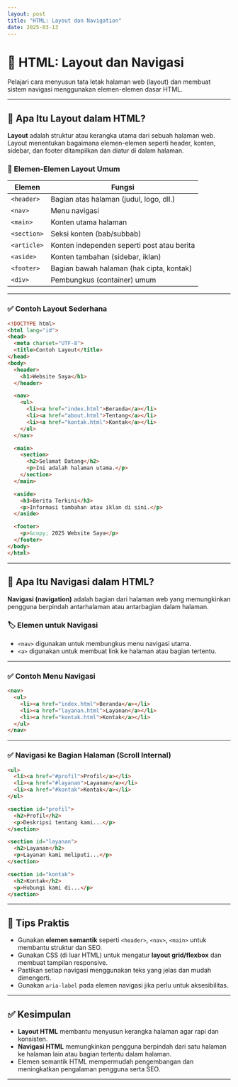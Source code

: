 ```yaml
---
layout: post
title: "HTML: Layout dan Navigation"
date: 2025-03-13
---
```


# 📘 HTML: Layout dan Navigasi

Pelajari cara menyusun tata letak halaman web (layout) dan membuat sistem navigasi menggunakan elemen-elemen dasar HTML.

---

## 🧱 Apa Itu Layout dalam HTML?

**Layout** adalah struktur atau kerangka utama dari sebuah halaman web. Layout menentukan bagaimana elemen-elemen seperti header, konten, sidebar, dan footer ditampilkan dan diatur di dalam halaman.

### 📌 Elemen-Elemen Layout Umum

| Elemen | Fungsi |
|--------|--------|
| `<header>` | Bagian atas halaman (judul, logo, dll.) |
| `<nav>` | Menu navigasi |
| `<main>` | Konten utama halaman |
| `<section>` | Seksi konten (bab/subbab) |
| `<article>` | Konten independen seperti post atau berita |
| `<aside>` | Konten tambahan (sidebar, iklan) |
| `<footer>` | Bagian bawah halaman (hak cipta, kontak) |
| `<div>` | Pembungkus (container) umum |

---

### ✅ Contoh Layout Sederhana

```html
<!DOCTYPE html>
<html lang="id">
<head>
  <meta charset="UTF-8">
  <title>Contoh Layout</title>
</head>
<body>
  <header>
    <h1>Website Saya</h1>
  </header>

  <nav>
    <ul>
      <li><a href="index.html">Beranda</a></li>
      <li><a href="about.html">Tentang</a></li>
      <li><a href="kontak.html">Kontak</a></li>
    </ul>
  </nav>

  <main>
    <section>
      <h2>Selamat Datang</h2>
      <p>Ini adalah halaman utama.</p>
    </section>
  </main>

  <aside>
    <h3>Berita Terkini</h3>
    <p>Informasi tambahan atau iklan di sini.</p>
  </aside>

  <footer>
    <p>&copy; 2025 Website Saya</p>
  </footer>
</body>
</html>
```

---

## 🧭 Apa Itu Navigasi dalam HTML?

**Navigasi (navigation)** adalah bagian dari halaman web yang memungkinkan pengguna berpindah antarhalaman atau antarbagian dalam halaman.

### 🏷️ Elemen untuk Navigasi

- `<nav>` digunakan untuk membungkus menu navigasi utama.
- `<a>` digunakan untuk membuat link ke halaman atau bagian tertentu.

---

### ✅ Contoh Menu Navigasi

```html
<nav>
  <ul>
    <li><a href="index.html">Beranda</a></li>
    <li><a href="layanan.html">Layanan</a></li>
    <li><a href="kontak.html">Kontak</a></li>
  </ul>
</nav>
```

---

### ✅ Navigasi ke Bagian Halaman (Scroll Internal)

```html
<ul>
  <li><a href="#profil">Profil</a></li>
  <li><a href="#layanan">Layanan</a></li>
  <li><a href="#kontak">Kontak</a></li>
</ul>

<section id="profil">
  <h2>Profil</h2>
  <p>Deskripsi tentang kami...</p>
</section>

<section id="layanan">
  <h2>Layanan</h2>
  <p>Layanan kami meliputi...</p>
</section>

<section id="kontak">
  <h2>Kontak</h2>
  <p>Hubungi kami di...</p>
</section>
```

---

## 🎯 Tips Praktis

- Gunakan **elemen semantik** seperti `<header>`, `<nav>`, `<main>` untuk membantu struktur dan SEO.
- Gunakan CSS (di luar HTML) untuk mengatur **layout grid/flexbox** dan membuat tampilan responsive.
- Pastikan setiap navigasi menggunakan teks yang jelas dan mudah dimengerti.
- Gunakan `aria-label` pada elemen navigasi jika perlu untuk aksesibilitas.

---

## ✅ Kesimpulan

- **Layout HTML** membantu menyusun kerangka halaman agar rapi dan konsisten.
- **Navigasi HTML** memungkinkan pengguna berpindah dari satu halaman ke halaman lain atau bagian tertentu dalam halaman.
- Elemen semantik HTML mempermudah pengembangan dan meningkatkan pengalaman pengguna serta SEO.

---

